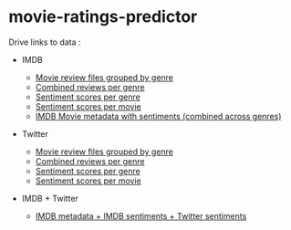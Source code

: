 # movie-ratings-predictor


Drive links to data :

- IMDB
  - [Movie review files grouped by genre](https://drive.google.com/drive/folders/1653OJuQqmlDkJbyAjh7snMF-IVuzsMnf?usp=sharing)
  - [Combined reviews per genre](https://drive.google.com/drive/folders/1r1As9zozjQht2e_L_vK5lIVOCrO7_Qgs?usp=sharing)
  - [Sentiment scores per genre](https://drive.google.com/drive/folders/1XZ3HH2eInnp18Iis4iesKaZ1se6hHJWw?usp=sharing)
  - [Sentiment scores per movie](https://drive.google.com/drive/folders/1n3dwG1No4Fro7Vg1abkr6p0OjslvvoRx?usp=sharing)
  - [IMDB Movie metadata with sentiments (combined across genres)](https://drive.google.com/file/d/1uwBLZdmYUoYSTYuzD0IMpGynmmXvPcRS/view?usp=sharing)

- Twitter
  - [Movie review files grouped by genre](https://drive.google.com/drive/folders/1OrEAQ8Yjs9PObIBwhEtd-kFDOIWsscO8?usp=sharing)
  - [Combined reviews per genre](https://drive.google.com/drive/folders/1ai3t2gkrGUYkkJ2BLOVw7Xh1xhbLZHZs?usp=sharing)
  - [Sentiment scores per genre](https://drive.google.com/drive/folders/1zKifW6waZbYgaF7nlNpwu8mn2Skoz1zr?usp=sharing)
  - [Sentiment scores per movie](https://drive.google.com/drive/folders/1V9PdsOWIT9O_U0-ARpiQNRlhGo5X8MKc?usp=sharing)

- IMDB + Twitter
  - [IMDB metadata + IMDB sentiments + Twitter sentiments](https://drive.google.com/file/d/1V5XVmcmhyeDd3FAYsovQST0D0DikkpMp/view?usp=sharing)
